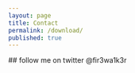 ```yaml
---
layout: page
title: Contact
permalink: /download/
published: true
---
```



<p> ## follow me on twitter @fir3wa1k3r</p>